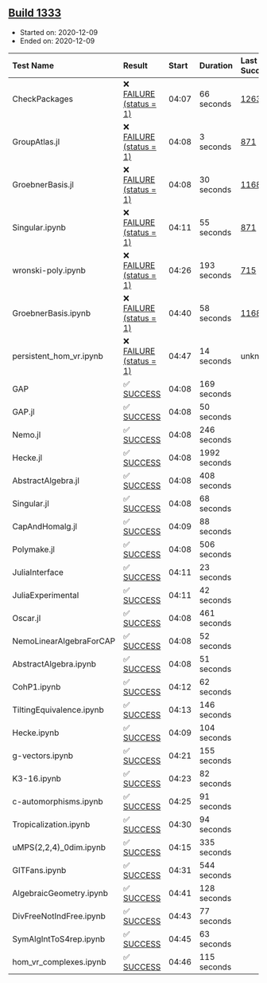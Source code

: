 ## [Build 1333](https://oscarci.mathematik.uni-kl.de/job/oscar-stable/1333/)

* Started on: 2020-12-09
* Ended on: 2020-12-09

| Test Name    | Result | Start | Duration | Last Success | First Failure |
|:-------------|:-------|:------|:---------|:-------------|:--------------|
| CheckPackages | ❌ [FAILURE (status = 1)](https://oscarci.mathematik.uni-kl.de/job/oscar-stable/1333/artifact/logs/build-1333/CheckPackages.log) | 04:07 | 66 seconds | [1263](https://oscarci.mathematik.uni-kl.de/job/oscar-stable/1263/) | [1264](https://oscarci.mathematik.uni-kl.de/job/oscar-stable/1264/) |
| GroupAtlas.jl | ❌ [FAILURE (status = 1)](https://oscarci.mathematik.uni-kl.de/job/oscar-stable/1333/artifact/logs/build-1333/GroupAtlas.jl.log) | 04:08 | 3 seconds | [871](https://oscarci.mathematik.uni-kl.de/job/oscar-stable/871/) | [872](https://oscarci.mathematik.uni-kl.de/job/oscar-stable/872/) |
| GroebnerBasis.jl | ❌ [FAILURE (status = 1)](https://oscarci.mathematik.uni-kl.de/job/oscar-stable/1333/artifact/logs/build-1333/GroebnerBasis.jl.log) | 04:08 | 30 seconds | [1168](https://oscarci.mathematik.uni-kl.de/job/oscar-stable/1168/) | [1169](https://oscarci.mathematik.uni-kl.de/job/oscar-stable/1169/) |
| Singular.ipynb | ❌ [FAILURE (status = 1)](https://oscarci.mathematik.uni-kl.de/job/oscar-stable/1333/artifact/logs/build-1333/Singular.ipynb.log) | 04:11 | 55 seconds | [871](https://oscarci.mathematik.uni-kl.de/job/oscar-stable/871/) | [872](https://oscarci.mathematik.uni-kl.de/job/oscar-stable/872/) |
| wronski-poly.ipynb | ❌ [FAILURE (status = 1)](https://oscarci.mathematik.uni-kl.de/job/oscar-stable/1333/artifact/logs/build-1333/wronski-poly.ipynb.log) | 04:26 | 193 seconds | [715](https://oscarci.mathematik.uni-kl.de/job/oscar-stable/715/) | [716](https://oscarci.mathematik.uni-kl.de/job/oscar-stable/716/) |
| GroebnerBasis.ipynb | ❌ [FAILURE (status = 1)](https://oscarci.mathematik.uni-kl.de/job/oscar-stable/1333/artifact/logs/build-1333/GroebnerBasis.ipynb.log) | 04:40 | 58 seconds | [1168](https://oscarci.mathematik.uni-kl.de/job/oscar-stable/1168/) | [1169](https://oscarci.mathematik.uni-kl.de/job/oscar-stable/1169/) |
| persistent_hom_vr.ipynb | ❌ [FAILURE (status = 1)](https://oscarci.mathematik.uni-kl.de/job/oscar-stable/1333/artifact/logs/build-1333/persistent_hom_vr.ipynb.log) | 04:47 | 14 seconds | unknown | unknown |
| GAP | ✅ [SUCCESS](https://oscarci.mathematik.uni-kl.de/job/oscar-stable/1333/artifact/logs/build-1333/GAP.log) | 04:08 | 169 seconds |  |  |
| GAP.jl | ✅ [SUCCESS](https://oscarci.mathematik.uni-kl.de/job/oscar-stable/1333/artifact/logs/build-1333/GAP.jl.log) | 04:08 | 50 seconds |  |  |
| Nemo.jl | ✅ [SUCCESS](https://oscarci.mathematik.uni-kl.de/job/oscar-stable/1333/artifact/logs/build-1333/Nemo.jl.log) | 04:08 | 246 seconds |  |  |
| Hecke.jl | ✅ [SUCCESS](https://oscarci.mathematik.uni-kl.de/job/oscar-stable/1333/artifact/logs/build-1333/Hecke.jl.log) | 04:08 | 1992 seconds |  |  |
| AbstractAlgebra.jl | ✅ [SUCCESS](https://oscarci.mathematik.uni-kl.de/job/oscar-stable/1333/artifact/logs/build-1333/AbstractAlgebra.jl.log) | 04:08 | 408 seconds |  |  |
| Singular.jl | ✅ [SUCCESS](https://oscarci.mathematik.uni-kl.de/job/oscar-stable/1333/artifact/logs/build-1333/Singular.jl.log) | 04:08 | 68 seconds |  |  |
| CapAndHomalg.jl | ✅ [SUCCESS](https://oscarci.mathematik.uni-kl.de/job/oscar-stable/1333/artifact/logs/build-1333/CapAndHomalg.jl.log) | 04:09 | 88 seconds |  |  |
| Polymake.jl | ✅ [SUCCESS](https://oscarci.mathematik.uni-kl.de/job/oscar-stable/1333/artifact/logs/build-1333/Polymake.jl.log) | 04:08 | 506 seconds |  |  |
| JuliaInterface | ✅ [SUCCESS](https://oscarci.mathematik.uni-kl.de/job/oscar-stable/1333/artifact/logs/build-1333/JuliaInterface.log) | 04:11 | 23 seconds |  |  |
| JuliaExperimental | ✅ [SUCCESS](https://oscarci.mathematik.uni-kl.de/job/oscar-stable/1333/artifact/logs/build-1333/JuliaExperimental.log) | 04:11 | 42 seconds |  |  |
| Oscar.jl | ✅ [SUCCESS](https://oscarci.mathematik.uni-kl.de/job/oscar-stable/1333/artifact/logs/build-1333/Oscar.jl.log) | 04:08 | 461 seconds |  |  |
| NemoLinearAlgebraForCAP | ✅ [SUCCESS](https://oscarci.mathematik.uni-kl.de/job/oscar-stable/1333/artifact/logs/build-1333/NemoLinearAlgebraForCAP.log) | 04:08 | 52 seconds |  |  |
| AbstractAlgebra.ipynb | ✅ [SUCCESS](https://oscarci.mathematik.uni-kl.de/job/oscar-stable/1333/artifact/logs/build-1333/AbstractAlgebra.ipynb.log) | 04:08 | 51 seconds |  |  |
| CohP1.ipynb | ✅ [SUCCESS](https://oscarci.mathematik.uni-kl.de/job/oscar-stable/1333/artifact/logs/build-1333/CohP1.ipynb.log) | 04:12 | 62 seconds |  |  |
| TiltingEquivalence.ipynb | ✅ [SUCCESS](https://oscarci.mathematik.uni-kl.de/job/oscar-stable/1333/artifact/logs/build-1333/TiltingEquivalence.ipynb.log) | 04:13 | 146 seconds |  |  |
| Hecke.ipynb | ✅ [SUCCESS](https://oscarci.mathematik.uni-kl.de/job/oscar-stable/1333/artifact/logs/build-1333/Hecke.ipynb.log) | 04:09 | 104 seconds |  |  |
| g-vectors.ipynb | ✅ [SUCCESS](https://oscarci.mathematik.uni-kl.de/job/oscar-stable/1333/artifact/logs/build-1333/g-vectors.ipynb.log) | 04:21 | 155 seconds |  |  |
| K3-16.ipynb | ✅ [SUCCESS](https://oscarci.mathematik.uni-kl.de/job/oscar-stable/1333/artifact/logs/build-1333/K3-16.ipynb.log) | 04:23 | 82 seconds |  |  |
| c-automorphisms.ipynb | ✅ [SUCCESS](https://oscarci.mathematik.uni-kl.de/job/oscar-stable/1333/artifact/logs/build-1333/c-automorphisms.ipynb.log) | 04:25 | 91 seconds |  |  |
| Tropicalization.ipynb | ✅ [SUCCESS](https://oscarci.mathematik.uni-kl.de/job/oscar-stable/1333/artifact/logs/build-1333/Tropicalization.ipynb.log) | 04:30 | 94 seconds |  |  |
| uMPS(2,2,4)_0dim.ipynb | ✅ [SUCCESS](https://oscarci.mathematik.uni-kl.de/job/oscar-stable/1333/artifact/logs/build-1333/uMPS-2-2-4-_0dim.ipynb.log) | 04:15 | 335 seconds |  |  |
| GITFans.ipynb | ✅ [SUCCESS](https://oscarci.mathematik.uni-kl.de/job/oscar-stable/1333/artifact/logs/build-1333/GITFans.ipynb.log) | 04:31 | 544 seconds |  |  |
| AlgebraicGeometry.ipynb | ✅ [SUCCESS](https://oscarci.mathematik.uni-kl.de/job/oscar-stable/1333/artifact/logs/build-1333/AlgebraicGeometry.ipynb.log) | 04:41 | 128 seconds |  |  |
| DivFreeNotIndFree.ipynb | ✅ [SUCCESS](https://oscarci.mathematik.uni-kl.de/job/oscar-stable/1333/artifact/logs/build-1333/DivFreeNotIndFree.ipynb.log) | 04:43 | 77 seconds |  |  |
| SymAlgIntToS4rep.ipynb | ✅ [SUCCESS](https://oscarci.mathematik.uni-kl.de/job/oscar-stable/1333/artifact/logs/build-1333/SymAlgIntToS4rep.ipynb.log) | 04:45 | 63 seconds |  |  |
| hom_vr_complexes.ipynb | ✅ [SUCCESS](https://oscarci.mathematik.uni-kl.de/job/oscar-stable/1333/artifact/logs/build-1333/hom_vr_complexes.ipynb.log) | 04:46 | 115 seconds |  |  |
